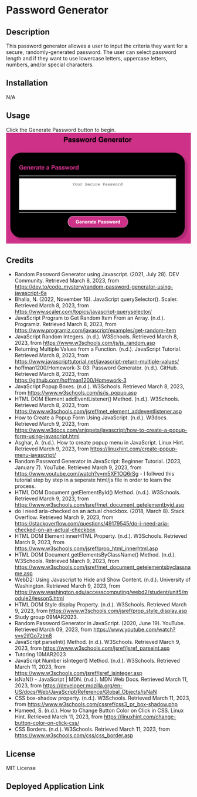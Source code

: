 # Password Generator

## Description

This password generator allowes a user to input the criteria they want for a secure, randomly-generated password.  The user can select password length and if they want to use lowercase letters, uppercase letters, numbers, and/or special characters.

<!-- What did you learn? -->

## Installation

N/A

## Usage

Click the Generate Password button to begin.
![Screen shot of the password generator](./assets/images/screenshot1.png)

<!-- Provide instructions and examples for use. Include screenshots as needed.

To add a screenshot, create an `assets/images` folder in your repository and upload your screenshot to it. Then, using the relative filepath, add it to your README using the following syntax:

    ```md
    ![alt text](assets/images/screenshot.png)
    ``` -->

## Credits

- Random Password Generator using Javascript. (2021, July 28). DEV Community. Retrieved March 8, 2023, from https://dev.to/code_mystery/random-password-generator-using-javascript-6a
- Bhalla, N. (2022, November 16). JavaScript querySelector(). Scaler. Retrieved March 8, 2023, from https://www.scaler.com/topics/javascript-queryselector/
- JavaScript Program to Get Random Item From an Array. (n.d.). Programiz. Retrieved March 8, 2023, from https://www.programiz.com/javascript/examples/get-random-item
- JavaScript Random Integers. (n.d.). W3Schools. Retrieved March 8, 2023, from https://www.w3schools.com/js/js_random.asp
- Returning Multiple Values from a Function. (n.d.). JavaScript Tutorial. Retrieved March 8, 2023, from https://www.javascripttutorial.net/javascript-return-multiple-values/
- hoffman1200/Homework-3: 03: Password Generator. (n.d.). GitHub. Retrieved March 8, 2023, from https://github.com/hoffman1200/Homework-3
- JavaScript Popup Boxes. (n.d.). W3Schools. Retrieved March 8, 2023, from https://www.w3schools.com/js/js_popup.asp
- HTML DOM Element addEventListener() Method. (n.d.). W3Schools. Retrieved March 8, 2023, from https://www.w3schools.com/jsref/met_element_addeventlistener.asp
- How to Create a Popup Form Using JavaScript. (n.d.). W3docs. Retrieved March 9, 2023, from https://www.w3docs.com/snippets/javascript/how-to-create-a-popup-form-using-javascript.html
- Asghar, A. (n.d.). How to create popup menu in JavaScript. Linux Hint. Retrieved March 9, 2023, from https://linuxhint.com/create-popup-menu-javascript/
- Random Password Generator in JavaScript: Beginner Tutorial. (2023, January 7). YouTube. Retrieved March 9, 2023, from https://www.youtube.com/watch?v=m5XF1OQ6rSg - I follwed this tutorial step by step in a seperate html/js file in order to learn the process.
- HTML DOM Document getElementById() Method. (n.d.). W3Schools. Retrieved March 9, 2023, from https://www.w3schools.com/jsref/met_document_getelementbyid.asp
- do i need aria-checked on an actual checkbox. (2018, March 8). Stack Overflow. Retrieved March 9, 2023, from https://stackoverflow.com/questions/49179545/do-i-need-aria-checked-on-an-actual-checkbox
- HTML DOM Element innerHTML Property. (n.d.). W3Schools. Retrieved March 9, 2023, from https://www.w3schools.com/jsref/prop_html_innerhtml.asp
- HTML DOM Document getElementsByClassName() Method. (n.d.). W3Schools. Retrieved March 9, 2023, from https://www.w3schools.com/jsref/met_document_getelementsbyclassname.asp
- WebD2: Using Javascript to Hide and Show Content. (n.d.). University of Washington. Retrieved March 9, 2023, from https://www.washington.edu/accesscomputing/webd2/student/unit5/module2/lesson5.html
- HTML DOM Style display Property. (n.d.). W3Schools. Retrieved March 9, 2023, from https://www.w3schools.com/jsref/prop_style_display.asp
- Study group 09MAR2023.
- Random Password Generator in JavaScript. (2020, June 19). YouTube. Retrieved March 09, 2023, from https://www.youtube.com/watch?v=v2jfGo7ztm8
- JavaScript parseInt() Method. (n.d.). W3Schools. Retrieved March 9, 2023, from https://www.w3schools.com/jsref/jsref_parseint.asp
- Tutoring 10MAR2023
- JavaScript Number isInteger() Method. (n.d.). W3Schools. Retrieved March 11, 2023, from https://www.w3schools.com/jsref/jsref_isinteger.asp
- isNaN() - JavaScript | MDN. (n.d.). MDN Web Docs. Retrieved March 11, 2023, from https://developer.mozilla.org/en-US/docs/Web/JavaScript/Reference/Global_Objects/isNaN 
- CSS box-shadow property. (n.d.). W3Schools. Retrieved March 11, 2023, from https://www.w3schools.com/cssref/css3_pr_box-shadow.php
- Hameed, S. (n.d.). How to Change Button Color on Click in CSS. Linux Hint. Retrieved March 11, 2023, from https://linuxhint.com/change-button-color-on-click-css/
- CSS Borders. (n.d.). W3Schools. Retrieved March 11, 2023, from https://www.w3schools.com/css/css_border.asp

## License

MIT License

## Deployed Application Link

<!-- Paste your deployed application link here. -->
